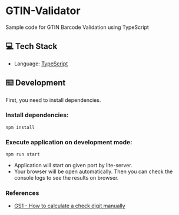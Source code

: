 # GTIN-Validator
 Sample code for GTIN Barcode Validation using TypeScript


## 💻 Tech Stack

- Language: [TypeScript](https://www.typescriptlang.org/)

## ⌨️ Development

First, you need to install dependencies.

### Install dependencies:

```
npm install
```

### Execute application on development mode:

```
npm run start
```

- Application will start on given port by lite-server.
- Your browser will be open automatically. Then you can check the console logs to see the results on browser.


### References
- [GS1 - How to calculate a check digit manually](https://www.gs1.org/services/how-calculate-check-digit-manually)
